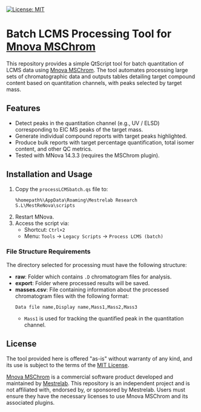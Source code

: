 [![License: MIT](https://img.shields.io/badge/License-MIT-yellow.svg)](https://opensource.org/licenses/MIT)

# Batch LCMS Processing Tool for [Mnova MSChrom](https://mestrelab.com/main-product/mschrom)

This repository provides a simple QtScript tool for batch quantitation of LCMS data using [Mnova MSChrom](https://mestrelab.com/main-product/mschrom). The tool automates processing large sets of chromatographic data and outputs tables detailing target compound content based on quantitation channels, with peaks selected by target mass.

## Features
- Detect peaks in the quantitation channel (e.g., UV / ELSD) corresponding to EIC MS peaks of the target mass.
- Generate individual compound reports with target peaks highlighted.
- Produce bulk reports with target percentage quantification, total isomer content, and other QC metrics.
- Tested with MNova 14.3.3 (requires the MSChrom plugin).

## Installation and Usage

1. Copy the `processLCMSbatch.qs` file to:
   ```
   %homepath%\AppData\Roaming\Mestrelab Research S.L\MestReNova\scripts
   ```
2. Restart MNova.
3. Access the script via:
   - Shortcut: `Ctrl+2`
   - Menu: `Tools` -> `Legacy Scripts` -> `Process LCMS (batch)`

### File Structure Requirements
The directory selected for processing must have the following structure:
- **raw**: Folder which contains `.D` chromatogram files for analysis.
- **export**: Folder where processed results will be saved.
- **masses.csv**: File containing information about the processed chromatogram files with the following format:
  ```
  Data file name,Display name,Mass1,Mass2,Mass3
  ```
  - `Mass1` is used for tracking the quantified peak in the quantitation channel.

## License
The tool provided here is offered "as-is" without warranty of any kind, and its use is subject to the terms of the [MIT License](https://opensource.org/licenses/MIT).

[Mnova MSChrom](https://mestrelab.com/main-product/mschrom) is a commercial software product developed and maintained by [Mestrelab](https://mestrelab.com/end-user-software-license-agreements). This repository is an independent project and is not affiliated with, endorsed by, or sponsored by Mestrelab. Users must ensure they have the necessary licenses to use Mnova MSChrom and its associated plugins. 

